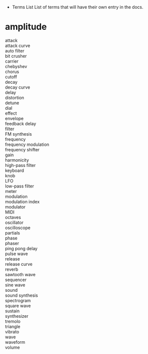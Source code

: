 * Terms List
List of terms that will have their own entry in the docs.

# amplitude <br>
attack <br>
attack curve <br>
auto filter <br>
bit crusher <br> 
carrier <br>
chebyshev <br>
chorus <br>
cutoff <br>
decay <br>
decay curve <br>
delay <br>
distortion <br>
detune <br>
dial <br>
effect <br>
envelope <br>
feedback delay <br>
filter <br>
FM synthesis <br>
frequency <br>
frequency modulation <br>
frequency shifter <br>
gain <br>
harmonicity <br>
high-pass filter <br>
keyboard <br>
knob <br>
LFO <br>
low-pass filter <br>
meter <br>
modulation <br>
modulation index <br>
modulator <br>
MIDI <br>
octaves <br>
oscillator <br>
oscilloscope <br>
partials <br>
phase <br>
phaser <br>
ping pong delay <br>
pulse wave <br>
release <br>
release curve <br>
reverb <br>
sawtooth wave <br>
sequencer <br>
sine wave <br>
sound <br>
sound synthesis <br>
spectrogram <br>
square wave <br>
sustain <br>
synthesizer <br>
tremolo <br>
triangle  <br>
vibrato <br>
wave <br>
waveform <br>
volume <br>